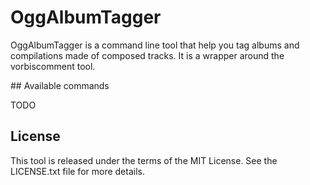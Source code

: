 # OggAlbumTagger

OggAlbumTagger is a command line tool that help you tag albums and compilations made of composed tracks. It is a wrapper around the vorbiscomment tool.

## Available commands

TODO

## License

This tool is released under the terms of the MIT License. See the LICENSE.txt file for more details.

